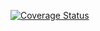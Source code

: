[![Coverage Status](https://coveralls.io/repos/github/PaolaAstudillo/practicape/badge.svg?branch=main)](https://coveralls.io/github/PaolaAstudillo/practicape?branch=main)